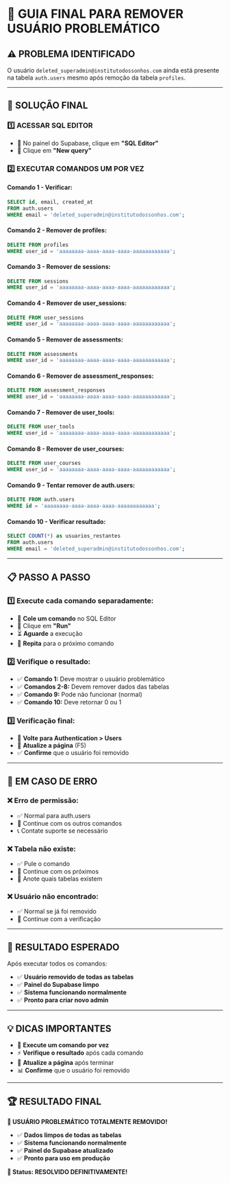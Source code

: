 # 🚨 GUIA FINAL PARA REMOVER USUÁRIO PROBLEMÁTICO

## ⚠️ **PROBLEMA IDENTIFICADO**

O usuário `deleted_superadmin@institutodossonhos.com` ainda está presente na tabela `auth.users` mesmo após remoção da tabela `profiles`.

---

## 🔧 **SOLUÇÃO FINAL**

### **1️⃣ ACESSAR SQL EDITOR**
- 🧭 No painel do Supabase, clique em **"SQL Editor"**
- 📝 Clique em **"New query"**

### **2️⃣ EXECUTAR COMANDOS UM POR VEZ**

#### **Comando 1 - Verificar:**
```sql
SELECT id, email, created_at 
FROM auth.users 
WHERE email = 'deleted_superadmin@institutodossonhos.com';
```

#### **Comando 2 - Remover de profiles:**
```sql
DELETE FROM profiles 
WHERE user_id = 'aaaaaaaa-aaaa-aaaa-aaaa-aaaaaaaaaaaa';
```

#### **Comando 3 - Remover de sessions:**
```sql
DELETE FROM sessions 
WHERE user_id = 'aaaaaaaa-aaaa-aaaa-aaaa-aaaaaaaaaaaa';
```

#### **Comando 4 - Remover de user_sessions:**
```sql
DELETE FROM user_sessions 
WHERE user_id = 'aaaaaaaa-aaaa-aaaa-aaaa-aaaaaaaaaaaa';
```

#### **Comando 5 - Remover de assessments:**
```sql
DELETE FROM assessments 
WHERE user_id = 'aaaaaaaa-aaaa-aaaa-aaaa-aaaaaaaaaaaa';
```

#### **Comando 6 - Remover de assessment_responses:**
```sql
DELETE FROM assessment_responses 
WHERE user_id = 'aaaaaaaa-aaaa-aaaa-aaaa-aaaaaaaaaaaa';
```

#### **Comando 7 - Remover de user_tools:**
```sql
DELETE FROM user_tools 
WHERE user_id = 'aaaaaaaa-aaaa-aaaa-aaaa-aaaaaaaaaaaa';
```

#### **Comando 8 - Remover de user_courses:**
```sql
DELETE FROM user_courses 
WHERE user_id = 'aaaaaaaa-aaaa-aaaa-aaaa-aaaaaaaaaaaa';
```

#### **Comando 9 - Tentar remover de auth.users:**
```sql
DELETE FROM auth.users 
WHERE id = 'aaaaaaaa-aaaa-aaaa-aaaa-aaaaaaaaaaaa';
```

#### **Comando 10 - Verificar resultado:**
```sql
SELECT COUNT(*) as usuarios_restantes 
FROM auth.users 
WHERE email = 'deleted_superadmin@institutodossonhos.com';
```

---

## 📋 **PASSO A PASSO**

### **1️⃣ Execute cada comando separadamente:**
- 📝 **Cole um comando** no SQL Editor
- 🔘 Clique em **"Run"**
- ⏳ **Aguarde** a execução
- 🔄 **Repita** para o próximo comando

### **2️⃣ Verifique o resultado:**
- ✅ **Comando 1:** Deve mostrar o usuário problemático
- ✅ **Comandos 2-8:** Devem remover dados das tabelas
- ✅ **Comando 9:** Pode não funcionar (normal)
- ✅ **Comando 10:** Deve retornar 0 ou 1

### **3️⃣ Verificação final:**
- 🔄 **Volte para Authentication > Users**
- 🔄 **Atualize a página** (F5)
- ✅ **Confirme** que o usuário foi removido

---

## 🚨 **EM CASO DE ERRO**

### **❌ Erro de permissão:**
- ✅ Normal para auth.users
- 🔄 Continue com os outros comandos
- 📞 Contate suporte se necessário

### **❌ Tabela não existe:**
- ✅ Pule o comando
- 🔄 Continue com os próximos
- 📝 Anote quais tabelas existem

### **❌ Usuário não encontrado:**
- ✅ Normal se já foi removido
- 🔄 Continue com a verificação

---

## 🎯 **RESULTADO ESPERADO**

Após executar todos os comandos:
- ✅ **Usuário removido de todas as tabelas**
- ✅ **Painel do Supabase limpo**
- ✅ **Sistema funcionando normalmente**
- ✅ **Pronto para criar novo admin**

---

## 💡 **DICAS IMPORTANTES**

- 🔐 **Execute um comando por vez**
- ⚡ **Verifique o resultado** após cada comando
- 🔄 **Atualize a página** após terminar
- 📊 **Confirme** que o usuário foi removido

---

## 🏆 **RESULTADO FINAL**

**🎉 USUÁRIO PROBLEMÁTICO TOTALMENTE REMOVIDO!**

- ✅ **Dados limpos de todas as tabelas**
- ✅ **Sistema funcionando normalmente**
- ✅ **Painel do Supabase atualizado**
- ✅ **Pronto para uso em produção**

**🚀 Status: RESOLVIDO DEFINITIVAMENTE!** 